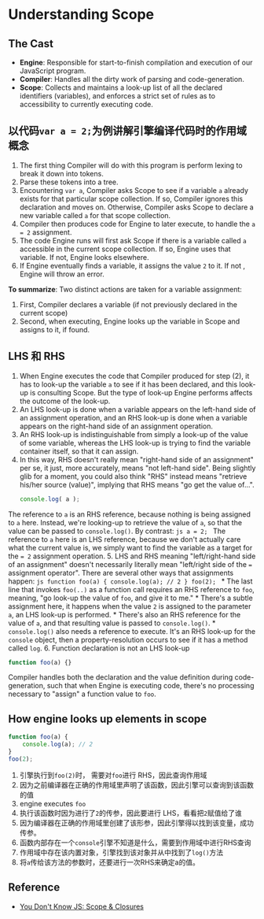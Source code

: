 # Understanding Scope


## The Cast
* **Engine**: Responsible for start-to-finish compilation and execution of our
JavaScript program.
* **Compiler**: Handles all the dirty work of parsing and code-generation.
* **Scope**: Collects and maintains a look-up list of all the declared
identifiers (variables), and enforces a strict set of rules as to accessibility
to currently executing code.


## 以代码`var a = 2;`为例讲解引擎编译代码时的作用域概念
1. The first thing Compiler will do with this program is perform lexing to break
it down into tokens.
2. Parse these tokens into a tree.
3. Encountering `var a`, Compiler asks Scope to see if a variable `a` already
exists for that particular scope collection. If so, Compiler ignores this
declaration and moves on. Otherwise, Compiler asks Scope to declare a new
variable called `a` for that scope collection.
4. Compiler then produces code for Engine to later execute, to handle the
`a = 2` assignment.
5. The code Engine runs will first ask Scope if there is a variable called `a`
accessible in the current scope collection. If so, Engine uses that variable. If
not, Engine looks elsewhere.
6. If Engine eventually finds a variable, it assigns the value `2` to it. If not
, Engine will throw an error.  

**To summarize**: Two distinct actions are taken for a variable assignment:
1. First, Compiler declares a variable (if not previously declared in the
current scope)
2. Second, when executing, Engine looks up the variable in Scope and assigns to
it, if found.


## LHS 和 RHS
1. When Engine executes the code that Compiler produced for step (2), it has to
look-up the variable `a` to see if it has been declared, and this look-up is
consulting Scope. But the type of look-up Engine performs affects the outcome of
the look-up.
2. An LHS look-up is done when a variable appears on the left-hand side of an
assignment operation, and an RHS look-up is done when a variable appears on the
right-hand side of an assignment operation.
3. An RHS look-up is indistinguishable from simply a look-up of the value of
some variable, whereas the LHS look-up is trying to find the variable container
itself, so that it can assign.
4. In this way, RHS doesn't really mean "right-hand side of an assignment" per
se, it just, more accurately, means "not left-hand side". Being slightly glib
for a moment, you could also think "RHS" instead means "retrieve his/her source
(value)", implying that RHS means "go get the value of...".
	```js
	console.log( a );
	```
The reference to `a` is an RHS reference, because nothing is being assigned to
`a` here. Instead, we're looking-up to retrieve the value of `a`, so that the
value can be passed to `console.log()`. By contrast:
	```js
	a = 2;
	```
The reference to `a` here is an LHS reference, because we don't actually care
what the current value is, we simply want to find the variable as a target for
the `= 2` assignment operation.
5. LHS and RHS meaning "left/right-hand side of an assignment" doesn't
necessarily literally mean "left/right side of the `=` assignment operator".
There are several other ways that assignments happen:
	```js
	function foo(a) {
		console.log(a); // 2
	}
	foo(2);
	```
    * The last line that invokes `foo(..)` as a function call requires an RHS
	reference to `foo`, meaning, "go look-up the value of `foo`, and give it to
	me."
    * There's a subtle assignment here, it happens when the value `2` is
	assigned to the parameter `a`, an LHS look-up is performed.
    * There's also an RHS reference for the value of `a`, and that resulting
	value is passed to `console.log()`.
    * `console.log()` also needs a reference to execute. It's an RHS look-up for
    the `console` object, then a property-resolution occurs to see if it has a
	method called `log`.
6. Function declaration is not an LHS look-up
```js
function foo(a) {}
```
Compiler handles both the declaration and the value definition during
code-generation, such that when Engine is executing code, there's no processing
necessary to "assign" a function value to `foo`.


## How engine looks up elements in scope
```js
function foo(a) {
    console.log(a); // 2
}
foo(2);
```
1. 引擎执行到`foo(2)`时， 需要对`foo`进行 RHS，因此查询作用域
2. 因为之前编译器在正确的作用域里声明了该函数，因此引擎可以查询到该函数的值
3. engine executes `foo`
4. 执行该函数时因为进行了`2`的传参，因此要进行 LHS，看看把`2`赋值给了谁
5. 因为编译器在正确的作用域里创建了该形参，因此引擎得以找到该变量，成功传参。
6. 函数内部存在一个`console`引擎不知道是什么，需要到作用域中进行RHS查询
7. 作用域中存在该内置对象，引擎找到该对象并从中找到了`log()`方法
8. 将`a`传给该方法的参数时，还要进行一次RHS来确定a的值。


## Reference
* [You Don't Know JS: Scope & Closures](https://github.com/getify/You-Dont-Know-JS/blob/master/scope%20%26%20closures/ch1.md)
